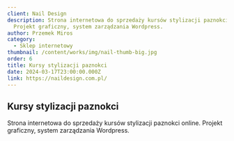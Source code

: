 ```yaml
---
client: Nail Design
description: Strona internetowa do sprzedaży kursów stylizacji paznokci online.
  Projekt graficzny, system zarządzania Wordpress.
author: Przemek Miros
category:
  - Sklep internetowy
thumbnail: /content/works/img/nail-thumb-big.jpg
order: 6
title: Kursy stylizacji paznokci
date: 2024-03-17T23:00:00.000Z
link: https://naildesign.com.pl/
---
```

## Kursy stylizacji paznokci

Strona internetowa do sprzedaży kursów stylizacji paznokci online. Projekt graficzny, system zarządzania Wordpress.